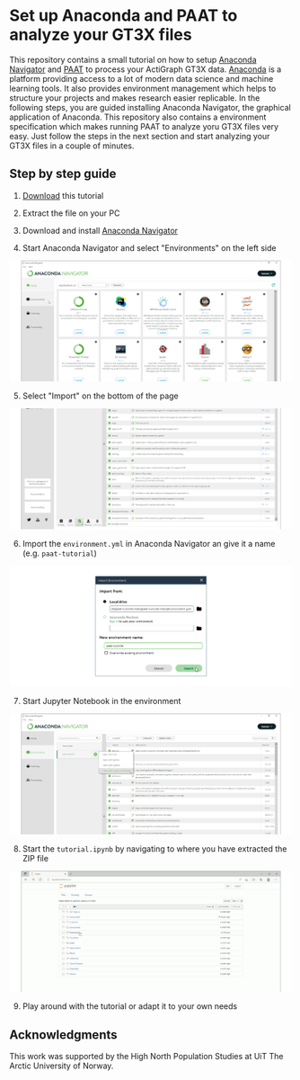 # Set up Anaconda and PAAT to analyze your GT3X files

This repository contains a small tutorial on how to setup [Anaconda Navigator](https://anaconda.org/anaconda/anaconda-navigator) and [PAAT](https://github.com/Trybnetic/paat) to process your ActiGraph GT3X data. [Anaconda](https://www.anaconda.com/) is a platform providing access to a lot of modern data science and machine learning tools. It also provides environment management which helps to structure your projects and makes research easier replicable. In the following steps, you are guided installing Anaconda Navigator, the graphical application of Anaconda. This repository also contains a environment specification which makes running PAAT to analyze yoru GT3X files very easy. Just follow the steps in the next section and start analyzing your GT3X files in a couple of minutes.

## Step by step guide

1. [Download](https://github.com/Trybnetic/paat-tutorial/archive/refs/heads/main.zip) this tutorial

2. Extract the file on your PC

3. Download and install [Anaconda Navigator](https://anaconda.org/anaconda/anaconda-navigator)

4. Start Anaconda Navigator and select "Environments" on the left side

![Select Environments](.github/environment.png)

5. Select "Import" on the bottom of the page

![Select Import](.github/select_import.png)

6. Import the `environment.yml` in Anaconda Navigator an give it a name (e.g. `paat-tutorial`)

![Import the environment.yml](.github/import.png)

7. Start Jupyter Notebook in the environment

![Start Jupyter Notebook](.github/start_notebook.png)

8. Start the `tutorial.ipynb` by navigating to where you have extracted the ZIP file

![Select Notebook File](.github/select.gif)

9. Play around with the tutorial or adapt it to your own needs

## Acknowledgments

This work was supported by the High North Population Studies at UiT The Arctic
University of Norway.
